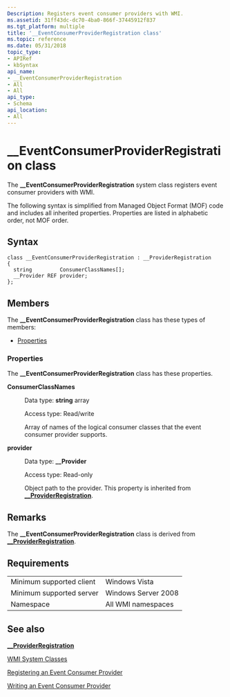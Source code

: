```yaml
---
Description: Registers event consumer providers with WMI.
ms.assetid: 31ff43dc-dc70-4ba0-866f-37445912f837
ms.tgt_platform: multiple
title: '__EventConsumerProviderRegistration class'
ms.topic: reference
ms.date: 05/31/2018
topic_type: 
- APIRef
- kbSyntax
api_name: 
- __EventConsumerProviderRegistration
- All
- All
api_type: 
- Schema
api_location: 
- All
---
```


# \_\_EventConsumerProviderRegistration class

The **\_\_EventConsumerProviderRegistration** system class registers event consumer providers with WMI.

The following syntax is simplified from Managed Object Format (MOF) code and includes all inherited properties. Properties are listed in alphabetic order, not MOF order.

## Syntax

``` syntax
class __EventConsumerProviderRegistration : __ProviderRegistration
{
  string         ConsumerClassNames[];
  __Provider REF provider;
};
```

## Members

The **\_\_EventConsumerProviderRegistration** class has these types of members:

-   [Properties](#properties)

### Properties

The **\_\_EventConsumerProviderRegistration** class has these properties.

<dl> <dt>

**ConsumerClassNames**
</dt> <dd> <dl> <dt>

Data type: **string** array
</dt> <dt>

Access type: Read/write
</dt> </dl>

Array of names of the logical consumer classes that the event consumer provider supports.

</dd> <dt>

**provider**
</dt> <dd> <dl> <dt>

Data type: **\_\_Provider**
</dt> <dt>

Access type: Read-only
</dt> </dl>

Object path to the provider. This property is inherited from [**\_\_ProviderRegistration**](--providerregistration.md).

</dd> </dl>

## Remarks

The **\_\_EventConsumerProviderRegistration** class is derived from [**\_\_ProviderRegistration**](--providerregistration.md).

## Requirements



|                                     |                                |
|-------------------------------------|--------------------------------|
| Minimum supported client<br/> | Windows Vista<br/>       |
| Minimum supported server<br/> | Windows Server 2008<br/> |
| Namespace<br/>                | All WMI namespaces<br/>  |



## See also

<dl> <dt>

[**\_\_ProviderRegistration**](https://docs.microsoft.com/windows/desktop/WmiSdk/--providerregistration)
</dt> <dt>

[WMI System Classes](wmi-system-classes.md)
</dt> <dt>

[Registering an Event Consumer Provider](registering-an-event-consumer-provider.md)
</dt> <dt>

[Writing an Event Consumer Provider](writing-an-event-consumer-provider.md)
</dt> </dl>

 

 




